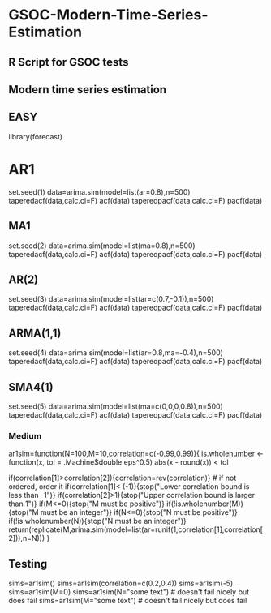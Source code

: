# GSOC-Modern-Time-Series-Estimation
## R Script for GSOC tests
## Modern time series estimation
## EASY

library(forecast)

# AR1
set.seed(1)
data=arima.sim(model=list(ar=0.8),n=500)
taperedacf(data,calc.ci=F)
acf(data)
taperedpacf(data,calc.ci=F)
pacf(data)


## MA1
set.seed(2)
data=arima.sim(model=list(ma=0.8),n=500)
taperedacf(data,calc.ci=F)
acf(data)
taperedpacf(data,calc.ci=F)
pacf(data)


## AR(2)
set.seed(3)
data=arima.sim(model=list(ar=c(0.7,-0.1)),n=500)
taperedacf(data,calc.ci=F)
acf(data)
taperedpacf(data,calc.ci=F)
pacf(data)


## ARMA(1,1)
set.seed(4)
data=arima.sim(model=list(ar=0.8,ma=-0.4),n=500)
taperedacf(data,calc.ci=F)
acf(data)
taperedpacf(data,calc.ci=F)
pacf(data)

## SMA4(1)
set.seed(5)
data=arima.sim(model=list(ma=c(0,0,0,0.8)),n=500)
taperedacf(data,calc.ci=F)
acf(data)
taperedpacf(data,calc.ci=F)
pacf(data)


### Medium

ar1sim=function(N=100,M=10,correlation=c(-0.99,0.99)){
  is.wholenumber <- function(x, tol = .Machine$double.eps^0.5)  abs(x - round(x)) < tol
  
  if(correlation[1]>correlation[2]){correlation=rev(correlation)} # if not ordered, order it
  if(correlation[1]< (-1)){stop("Lower correlation bound is less than -1")}
  if(correlation[2]>1){stop("Upper correlation bound is larger than 1")}
  if(M<=0){stop("M must be positive")}
  if(!is.wholenumber(M)){stop("M must be an integer")}
  if(N<=0){stop("N must be positive")}
  if(!is.wholenumber(N)){stop("N must be an integer")}
  return(replicate(M,arima.sim(model=list(ar=runif(1,correlation[1],correlation[2])),n=N)))
}

## Testing
sims=ar1sim()
sims=ar1sim(correlation=c(0.2,0.4))
sims=ar1sim(-5)
sims=ar1sim(M=0)
sims=ar1sim(N="some text") # doesn't fail nicely but does fail
sims=ar1sim(M="some text") # doesn't fail nicely but does fail
